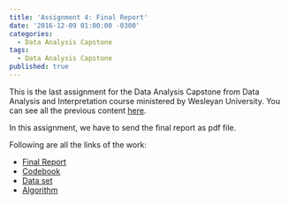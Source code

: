 ```yaml
---
title: 'Assignment 4: Final Report'
date: '2016-12-09 01:00:00 -0300'
categories:
  - Data Analysis Capstone
tags:
  - Data Analysis Capstone
published: true
---
```


This is the last assignment for the Data Analysis Capstone from Data Analysis and Interpretation course ministered by Wesleyan University.
You can see all the previous content [here](https://yan-duarte.github.io/tags/).

In this assignment, we have to send the final report as pdf file.

Following are all the links of the work:

  - [Final Report](http://yan-duarte.github.io/archives/FinalReport.pdf)
  - [Codebook](http://yan-duarte.github.io/archives/QOG_codebook.pdf)
  - [Data set](http://yan-duarte.github.io/archives/QOG_dataset.csv)
  - [Algorithm](http://yan-duarte.github.io/archives/dac_final.ipynb)
